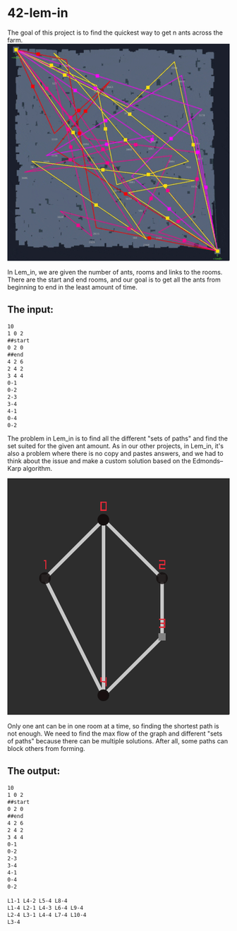 # 42-lem-in
The goal of this project is to find the quickest way to get n ants across the farm.
![Gif](box-220517-2345-01.gif)

In Lem_in, we are given the number of ants, rooms and links to the rooms. There are the start and end rooms, and our goal is to get all the ants from beginning to end in the least amount of time.
<h2>The input:</h2>

```
10
1 0 2
##start
0 2 0
##end
4 2 6
2 4 2
3 4 4
0-1
0-2
2-3
3-4
4-1
0-4
0-2
```

The problem in Lem_in is to find all the different "sets of paths" and find the set suited for the given ant amount. As in our other projects, in Lem_in, it's also a problem where there is no copy and pastes answers, and we had to think about the issue and make a custom solution based on the Edmonds–Karp algorithm. 

![Screenshot](pic-selected-220518-2249-53.png)

Only one ant can be in one room at a time, so finding the shortest path is not enough. We need to find the max flow of the graph and different "sets of paths" because there can be multiple solutions. After all, some paths can block others from forming.
<h2>The output:</h2>

```
10
1 0 2
##start
0 2 0
##end
4 2 6
2 4 2
3 4 4
0-1
0-2
2-3
3-4
4-1
0-4
0-2

L1-1 L4-2 L5-4 L8-4
L1-4 L2-1 L4-3 L6-4 L9-4
L2-4 L3-1 L4-4 L7-4 L10-4
L3-4
```
